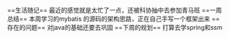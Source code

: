 ﻿==生活随记==
最近的感觉就是太忙了一点，还被科协抽中去参加青马班
==一周总结==
本周学习的mybatis 的源码的架构思路，正在自己手写一个框架出来
==存在的问题==
对java的基础还要去巩固
==下周的规划==
打算去学spring和ssm
